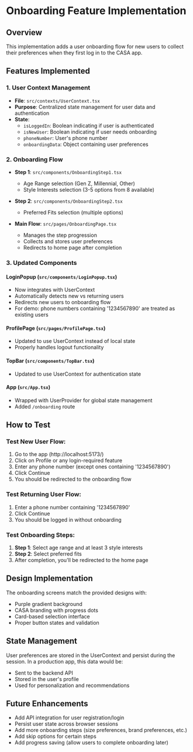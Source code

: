 # Onboarding Feature Implementation

## Overview
This implementation adds a user onboarding flow for new users to collect their preferences when they first log in to the CASA app.

## Features Implemented

### 1. User Context Management
- **File**: `src/contexts/UserContext.tsx`
- **Purpose**: Centralized state management for user data and authentication
- **State**: 
  - `isLoggedIn`: Boolean indicating if user is authenticated
  - `isNewUser`: Boolean indicating if user needs onboarding
  - `phoneNumber`: User's phone number
  - `onboardingData`: Object containing user preferences

### 2. Onboarding Flow
- **Step 1**: `src/components/OnboardingStep1.tsx`
  - Age Range selection (Gen Z, Millennial, Other)
  - Style Interests selection (3-5 options from 8 available)
  
- **Step 2**: `src/components/OnboardingStep2.tsx`
  - Preferred Fits selection (multiple options)

- **Main Flow**: `src/pages/OnboardingPage.tsx`
  - Manages the step progression
  - Collects and stores user preferences
  - Redirects to home page after completion

### 3. Updated Components

#### LoginPopup (`src/components/LoginPopup.tsx`)
- Now integrates with UserContext
- Automatically detects new vs returning users
- Redirects new users to onboarding flow
- For demo: phone numbers containing '1234567890' are treated as existing users

#### ProfilePage (`src/pages/ProfilePage.tsx`)
- Updated to use UserContext instead of local state
- Properly handles logout functionality

#### TopBar (`src/components/TopBar.tsx`)
- Updated to use UserContext for authentication state

#### App (`src/App.tsx`)
- Wrapped with UserProvider for global state management
- Added `/onboarding` route

## How to Test

### Test New User Flow:
1. Go to the app (http://localhost:5173/)
2. Click on Profile or any login-required feature
3. Enter any phone number (except ones containing '1234567890')
4. Click Continue
5. You should be redirected to the onboarding flow

### Test Returning User Flow:
1. Enter a phone number containing '1234567890'
2. Click Continue
3. You should be logged in without onboarding

### Test Onboarding Steps:
1. **Step 1**: Select age range and at least 3 style interests
2. **Step 2**: Select preferred fits
3. After completion, you'll be redirected to the home page

## Design Implementation
The onboarding screens match the provided designs with:
- Purple gradient background
- CASA branding with progress dots
- Card-based selection interface
- Proper button states and validation

## State Management
User preferences are stored in the UserContext and persist during the session. In a production app, this data would be:
- Sent to the backend API
- Stored in the user's profile
- Used for personalization and recommendations

## Future Enhancements
- Add API integration for user registration/login
- Persist user state across browser sessions
- Add more onboarding steps (size preferences, brand preferences, etc.)
- Add skip options for certain steps
- Add progress saving (allow users to complete onboarding later)
